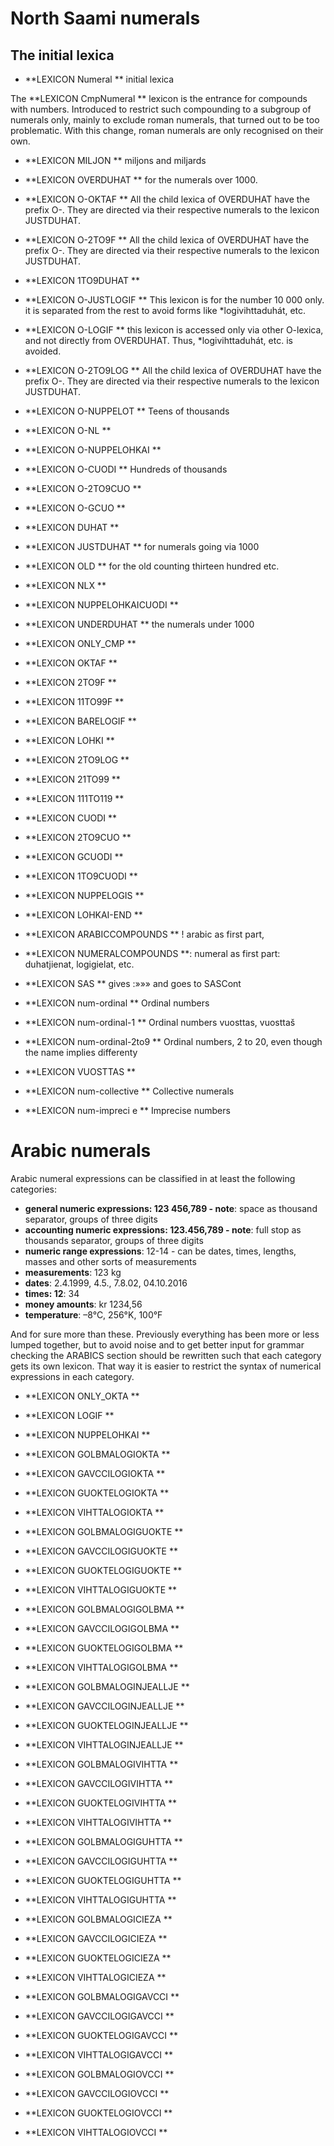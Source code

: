 
# North Saami numerals





## The initial lexica

 * **LEXICON Numeral   **  initial lexica

 The **LEXICON CmpNumeral   **  lexicon is the entrance for compounds
 with numbers. Introduced to restrict such compounding
 to a subgroup of numerals only, mainly to exclude
 roman numerals, that turned out to be too problematic.
 With this change, roman numerals are only recognised
 on their own.




 * **LEXICON MILJON   **  miljons and miljards




 * **LEXICON OVERDUHAT   ** for the numerals over 1000.





 * **LEXICON O-OKTAF   ** All the child lexica of OVERDUHAT have the prefix O-. They are directed via their respective numerals to the lexicon JUSTDUHAT.


 * **LEXICON O-2TO9F   ** All the child lexica of OVERDUHAT have the prefix O-. They are directed via their respective numerals to the lexicon JUSTDUHAT.

 * **LEXICON 1TO9DUHAT   **




 * **LEXICON O-JUSTLOGIF   ** This lexicon is for the number 10 000 only. it is separated from the rest to avoid forms like *logivihttaduhát, etc.



 * **LEXICON O-LOGIF   ** this lexicon is accessed only via other O-lexica, and not directly from OVERDUHAT. Thus, *logivihttaduhát, etc. is avoided.



 * **LEXICON O-2TO9LOG   ** All the child lexica of OVERDUHAT have the prefix O-. They are directed via their respective numerals to the lexicon JUSTDUHAT.



 * **LEXICON O-NUPPELOT   **  Teens of thousands

 * **LEXICON O-NL   **

 * **LEXICON O-NUPPELOHKAI   **




 * **LEXICON O-CUODI   ** Hundreds of thousands

 * **LEXICON O-2TO9CUO   **

 * **LEXICON O-GCUO   **


 * **LEXICON DUHAT   **



 * **LEXICON JUSTDUHAT   ** for numerals going via 1000




 * **LEXICON OLD   ** for the old counting thirteen hundred etc.

 * **LEXICON NLX   **


 * **LEXICON NUPPELOHKAICUODI   **




 * **LEXICON UNDERDUHAT   **  the numerals under 1000


 * **LEXICON ONLY_CMP   **


 * **LEXICON OKTAF   **


 * **LEXICON 2TO9F   **


 * **LEXICON 11TO99F   **



 * **LEXICON BARELOGIF   **

 * **LEXICON LOHKI   **


 * **LEXICON 2TO9LOG   **


 * **LEXICON 21TO99   **


 * **LEXICON 111TO119   **


 * **LEXICON CUODI   **



 * **LEXICON 2TO9CUO   **

 * **LEXICON GCUODI   **


 * **LEXICON 1TO9CUODI   **





 * **LEXICON NUPPELOGIS   **


 * **LEXICON LOHKAI-END   **

 * **LEXICON ARABICCOMPOUNDS   **  ! arabic as first part,


 * **LEXICON NUMERALCOMPOUNDS **: numeral as first part: duhatjienat,
 logigielat, etc.

 * **LEXICON SAS ** gives :»»» and goes to SASCont







 * **LEXICON num-ordinal   ** Ordinal numbers

 * **LEXICON num-ordinal-1   ** Ordinal numbers vuosttas, vuosttaš

 * **LEXICON num-ordinal-2to9   ** Ordinal numbers, 2 to 20, even though the name implies differenty


 * **LEXICON VUOSTTAS   **


 * **LEXICON num-collective   ** Collective numerals





 * **LEXICON num-impreci e   ** Imprecise numbers



# Arabic numerals

Arabic numeral expressions can be classified in at least the following categories:
* **general numeric expressions: 123 456,789 - note**:  space as thousand separator, groups of three digits
* **accounting numeric expressions: 123.456,789 - note**:  full stop as thousands separator, groups of three digits
* **numeric range expressions**:  12-14 - can be dates, times, lengths, masses and other sorts of measurements
* **measurements**:  123 kg
* **dates**:  2.4.1999, 4.5., 7.8.02, 04.10.2016
* **times: 12**: 34
* **money amounts**:  kr 1234,56
* **temperature**:  –8°C, 256°K, 100°F

And for sure more than these. Previously everything has been more or less
lumped together, but to avoid noise and to get better input for grammar
checking the ARABICS section should be rewritten such that each category
gets its own lexicon. That way it is easier to restrict the syntax of
numerical expressions in each category.








 * **LEXICON ONLY_OKTA   **


 * **LEXICON LOGIF   **


 * **LEXICON NUPPELOHKAI   **



 * **LEXICON GOLBMALOGIOKTA   **

 * **LEXICON GAVCCILOGIOKTA   **


 * **LEXICON GUOKTELOGIOKTA   **

 * **LEXICON VIHTTALOGIOKTA   **

 * **LEXICON GOLBMALOGIGUOKTE   **

 * **LEXICON GAVCCILOGIGUOKTE   **


 * **LEXICON GUOKTELOGIGUOKTE   **

 * **LEXICON VIHTTALOGIGUOKTE   **

 * **LEXICON GOLBMALOGIGOLBMA   **

 * **LEXICON GAVCCILOGIGOLBMA   **


 * **LEXICON GUOKTELOGIGOLBMA   **

 * **LEXICON VIHTTALOGIGOLBMA   **

 * **LEXICON GOLBMALOGINJEALLJE   **

 * **LEXICON GAVCCILOGINJEALLJE   **


 * **LEXICON GUOKTELOGINJEALLJE   **

 * **LEXICON VIHTTALOGINJEALLJE   **

 * **LEXICON GOLBMALOGIVIHTTA   **

 * **LEXICON GAVCCILOGIVIHTTA   **


 * **LEXICON GUOKTELOGIVIHTTA   **

 * **LEXICON VIHTTALOGIVIHTTA   **

 * **LEXICON GOLBMALOGIGUHTTA   **

 * **LEXICON GAVCCILOGIGUHTTA   **

 * **LEXICON GUOKTELOGIGUHTTA   **

 * **LEXICON VIHTTALOGIGUHTTA   **

 * **LEXICON GOLBMALOGICIEZA   **

 * **LEXICON GAVCCILOGICIEZA   **


 * **LEXICON GUOKTELOGICIEZA   **

 * **LEXICON VIHTTALOGICIEZA   **

 * **LEXICON GOLBMALOGIGAVCCI   **

 * **LEXICON GAVCCILOGIGAVCCI   **


 * **LEXICON GUOKTELOGIGAVCCI   **

 * **LEXICON VIHTTALOGIGAVCCI   **

 * **LEXICON GOLBMALOGIOVCCI   **

 * **LEXICON GAVCCILOGIOVCCI   **

 * **LEXICON GUOKTELOGIOVCCI   **

 * **LEXICON VIHTTALOGIOVCCI   **
